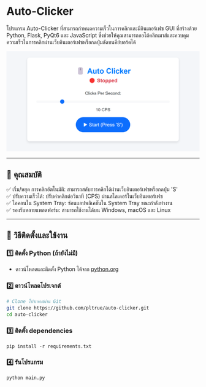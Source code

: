 # Auto-Clicker

โปรแกรม Auto-Clicker ที่สามารถกำหนดความเร็วในการคลิกและมีอินเตอร์เฟซ GUI ที่สร้างด้วย Python, Flask, PyQt6 และ JavaScript ซึ่งช่วยให้คุณสามารถออโต้คลิกเมาส์และควบคุมความเร็วในการคลิกผ่านเว็บอินเตอร์เฟซหรือกดปุ่มลัดบนคีย์บอร์ดได้

![Auto-Clicker](Auto-Clicker.png)  <!-- ใช้ลิงก์ภาพที่แท้จริงในที่นี้ -->

---

## 📌 คุณสมบัติ

✅ เริ่ม/หยุด การคลิกอัตโนมัติ: สามารถสลับการคลิกได้ผ่านเว็บอินเตอร์เฟซหรือกดปุ่ม 'S'  
✅ ปรับความเร็วได้: ปรับค่าคลิกต่อวินาที (CPS) ผ่านสไลเดอร์ในเว็บอินเตอร์เฟซ  
✅ ไอคอนใน System Tray: ซ่อนแอปพลิเคชันใน System Tray ขณะกำลังทำงาน  
✅ รองรับหลายแพลตฟอร์ม: สามารถใช้งานได้บน Windows, macOS และ Linux  

---

## 🚀 วิธีติดตั้งและใช้งาน

### 1️⃣ ติดตั้ง Python (ถ้ายังไม่มี)

- ดาวน์โหลดและติดตั้ง Python ได้จาก [python.org](https://www.python.org/downloads/)

### 2️⃣ ดาวน์โหลดโปรเจกต์

```bash
# Clone โปรเจกต์ผ่าน Git
git clone https://github.com/pltrue/auto-clicker.git
cd auto-clicker
```
### 3️⃣ ติดตั้ง dependencies
```
pip install -r requirements.txt 
```
### 4️⃣ รันโปรแกรม
```
python main.py
```
